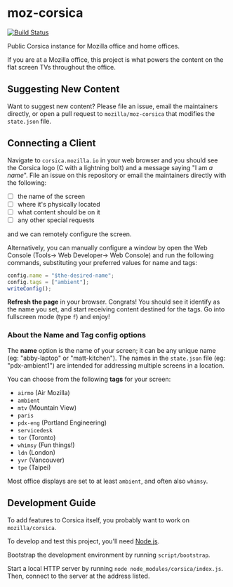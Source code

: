 moz-corsica
===========

[![Build Status](https://travis-ci.org/mozilla/moz-corsica.svg)](https://travis-ci.org/mozilla/moz-corsica)

Public Corsica instance for Mozilla office and home offices.

If you are at a Mozilla office, this project is what powers the content
on the flat screen TVs throughout the office.

Suggesting New Content
----------------------

Want to suggest new content? Please file an issue, email the maintainers directly, or open a pull request to `mozilla/moz-corsica` that modifies the `state.json` file.


Connecting a Client
-------------------

Navigate to `corsica.mozilla.io` in your web browser and you should see the Corsica logo (C with a lightning bolt) and a message saying "I am *a name*". File an issue on this repository or email the maintainers directly with the following:

- [ ] the name of the screen
- [ ] where it's physically located
- [ ] what content should be on it
- [ ] any other special requests

and we can remotely configure the screen.

Alternatively, you can manually configure a window by open the Web Console (Tools-> Web Developer-> Web Console) and run the following commands, substituting your preferred values for name and tags:

```javascript
config.name = "$the-desired-name"; 
config.tags = ["ambient"];
writeConfig();
```

**Refresh the page** in your browser. Congrats! You should see it identify as the name you set, and start receiving content destined for the tags.  Go into fullscreen mode (type `f`) and enjoy!

### About the Name and Tag config options ###

The **name** option is the name of your screen; it can be any unique name (eg: "abby-laptop" or "matt-kitchen"). The names in the `state.json` file (eg: "pdx-ambient1") are intended for addressing multiple screens in a location.

You can choose from the following **tags** for your screen:

* `airmo` (Air Mozilla)
* `ambient`
* `mtv` (Mountain View)
* `paris`
* `pdx-eng` (Portland Engineering)
* `servicedesk`
* `tor` (Toronto)
* `whimsy` (Fun things!)
* `ldn` (London)
* `yvr` (Vancouver)
* `tpe` (Taipei)

Most office displays are set to at least `ambient`, and often also `whimsy`.

Development Guide
-----------------

To add features to Corsica itself, you probably want to work on `mozilla/corsica`.

To develop and test this project, you'll need [Node.js](https://nodejs.org/).

Bootstrap the development environment by running `script/bootstrap`.

Start a local HTTP server by running `node node_modules/corsica/index.js`.
Then, connect to the server at the address listed.

